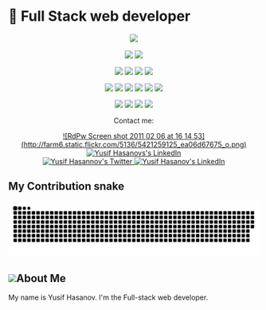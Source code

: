
# 🚀 Full Stack web developer
 
<p align="center">
  <a href="https://github.com/DenverCoder1/readme-typing-svg"><img src="https://readme-typing-svg.herokuapp.com?lines=Hi,+I'm+Yusif.;I+am+web+developer.;I+love+Coding.;I+love+learning.;I+love+spreading+knowledge.;&center=true&width=500&height=50"></a>
</p>

<p>
<div align="center" target="_blank">
  <img src="https://img.shields.io/twitter/follow/YusifHasanov?style=social">
  <img src="https://img.shields.io/github/followers/yusifhasanov?style=social">

</div>
</p>

<p>
<div align="center">

  <img src="https://img.shields.io/badge/JavaScript-000000.svg?style=for-the-badge&logo=javascript&logoColor=F7E017">
  <img src="https://img.shields.io/badge/HTML5-F26624.svg?style=for-the-badge&logo=html5&logoColor=white">
  <img src="https://img.shields.io/badge/CSS-2465F1.svg?style=for-the-badge&logo=CSS3&logoColor=white">
  <img src="https://img.shields.io/badge/Bootstrap-2465F1.svg?style=for-the-badge&logo=bootstrap&logoColor=white">

</div>
</p>

<p>
<div align="center">
  <img src="https://img.shields.io/badge/React-3670A0?style=for-the-badge&logo=react&logoColor=ffdd54">
  <img src="https://img.shields.io/badge/Redux-764abc.svg?style=for-the-badge&logo=redux&logoColor=white">
  <img src="https://img.shields.io/badge/NextJS-black?style=for-the-badge&logo=next.js&logoColor=white">
    <img src="https://img.shields.io/badge/Chakra-60C9CA?style=for-the-badge&logo=chakraui&logoColor=white">
  <img src="https://img.shields.io/badge/GitHub-%23121011.svg?style=for-the-badge&logo=github&logoColor=white">
  <img src="https://img.shields.io/badge/Git-%23F05033.svg?style=for-the-badge&logo=git&logoColor=white">

</div>
</p>

<p>
<div align="center">

  <img src="https://img.shields.io/badge/Webstorm-38A169.svg?style=for-the-badge&logo=webstorm&logoColor=white">
  <img src="https://img.shields.io/badge/Visual%20Studio%20Code-0078d7.svg?style=for-the-badge&logo=visual-studio-code&logoColor=white">
  <img src="https://img.shields.io/badge/-Stackoverflow-FE7A16?style=for-the-badge&logo=stack-overflow&logoColor=white">
  <img src="https://img.shields.io/badge/StackExchange-%23ffffff.svg?style=for-the-badge&logo=StackExchange&logoColor=white">
</div>
</p>

<p align="center">Contact me:</p>
<p>
<div align="center">
	<a href="https://twitter.com/YusifHasanov12" rel="nofollow">
<!--   		<img alt="Yusif Hasannovs's Twitter" width="22px" src="https://raw.githubusercontent.com/peterthehan/peterthehan/master/assets/twitter.svg" style="max-width: 100%;"> -->
		![RdPw Screen shot 2011 02 06 at 16 14 53](http://farm6.static.flickr.com/5136/5421259125_ea06d67675_o.png)
	</a>
	<a href="https://www.linkedin.com/in/yusif-hasanov/" rel="nofollow">
  		<img alt="Yusif Hasanovs's LinkedIn" width="22px" src="https://raw.githubusercontent.com/peterthehan/peterthehan/master/assets/linkedin.svg" style="max-width: 100%;">
	</a>
</div>
<div align="center">
	<a href="https://twitter.com/YusifHasanov12" rel="nofollow">
  		<img alt="Yusif Hasannov's Twitter" width="22px" src="https://raw.githubusercontent.com/peterthehan/peterthehan/master/assets/twitter.svg" style="max-width:100%;">
	</a>
	<a href="https://www.linkedin.com/in/yusif-hasanov/" rel="nofollow">
  		<img alt="Yusif Hasanov's LinkedIn" width="22px" src="https://raw.githubusercontent.com/peterthehan/peterthehan/master/assets/linkedin.svg" style="max-width:100%;">
	</a>
</div>
</p> 


## My Contribution snake
![Contribution snake example](https://github.com/YusifHasanov/YusifHasanov/blob/main/github-contribution-grid-snake.svg)

## <img src="https://user-images.githubusercontent.com/82110564/189553856-2e7f8f30-80b4-484f-bfaa-9e5eb10f24e5.gif" width="30">About Me

My name is Yusif Hasanov. I'm the Full-stack web developer. 

